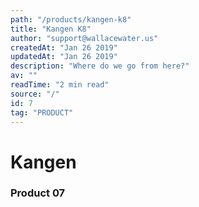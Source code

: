 ```yaml
---
path: "/products/kangen-k8"
title: "Kangen K8"
author: "support@wallacewater.us"
createdAt: "Jan 26 2019"
updatedAt: "Jan 26 2019"
description: "Where do we go from here?"
av: ""
readTime: "2 min read"
source: "/"
id: 7
tag: "PRODUCT"
---
```



# Kangen
### Product 07